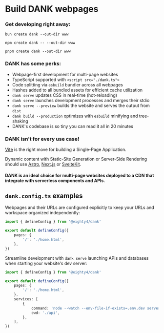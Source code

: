 # Build DANK webpages

### Get developing right away:

```shell
bun create dank --out-dir www

npm create dank -- --out-dir www

pnpm create dank --out-dir www
```

### DANK has some perks:

- Webpage-first development for multi-page websites
- TypeScript supported with `<script src="./dank.ts">`
- Code splitting via `esbuild` bundler across all webpages
- Hashes added to all bundled assets for efficient cache utilization
- `dank serve` updates CSS in real-time (hot-reloading)
- `dank serve` launches development processes and merges their stdio
- `dank serve --preview` builds the website and serves the output from `dist`
- `dank build --production` optimizes with `esbuild` minifying and tree-shaking
- DANK's codebase is so tiny you can read it all in 20 minutes

### DANK isn't for every use case!

[Vite](https://vite.dev) is the right move for building a Single-Page Application.

Dynamic content with Static-Site Generation or Server-Side Rendering should use
[Astro](https://astro.build), [Next.js](https://nextjs.org) or [SvelteKit](https://svelte.dev).

#### DANK is an ideal choice for multi-page websites deployed to a CDN that integrate with serverless components and APIs.

## `dank.config.ts` examples

Webpages and their URLs are configured explicitly to keep your URLs
and workspace organized independently:

```typescript
import { defineConfig } from '@eighty4/dank'

export default defineConfig({
    pages: {
        '/': './home.html',
    },
})
```

Streamline development with `dank serve` launching APIs and databases when starting your website's dev server:

```typescript
import { defineConfig } from '@eighty4/dank'

export default defineConfig({
    pages: {
        '/': './home.html',
    },
    services: [
        {
            command: 'node --watch --env-file-if-exists=.env.dev server.ts',
            cwd: './api',
        },
    ],
})
```
